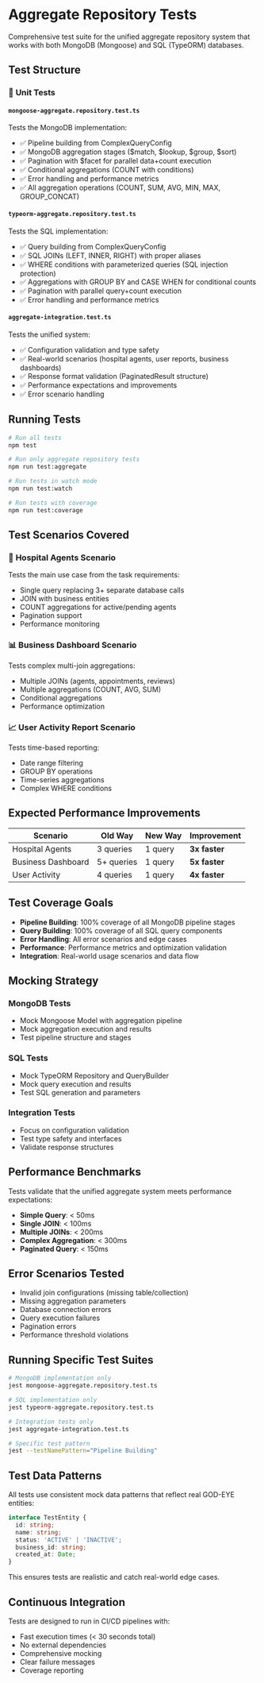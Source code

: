 # Aggregate Repository Tests

Comprehensive test suite for the unified aggregate repository system that works with both MongoDB (Mongoose) and SQL (TypeORM) databases.

## Test Structure

### 🧪 **Unit Tests**

#### **`mongoose-aggregate.repository.test.ts`**
Tests the MongoDB implementation:
- ✅ Pipeline building from ComplexQueryConfig
- ✅ MongoDB aggregation stages ($match, $lookup, $group, $sort)
- ✅ Pagination with $facet for parallel data+count execution
- ✅ Conditional aggregations (COUNT with conditions)
- ✅ Error handling and performance metrics
- ✅ All aggregation operations (COUNT, SUM, AVG, MIN, MAX, GROUP_CONCAT)

#### **`typeorm-aggregate.repository.test.ts`**
Tests the SQL implementation:
- ✅ Query building from ComplexQueryConfig  
- ✅ SQL JOINs (LEFT, INNER, RIGHT) with proper aliases
- ✅ WHERE conditions with parameterized queries (SQL injection protection)
- ✅ Aggregations with GROUP BY and CASE WHEN for conditional counts
- ✅ Pagination with parallel query+count execution
- ✅ Error handling and performance metrics

#### **`aggregate-integration.test.ts`**
Tests the unified system:
- ✅ Configuration validation and type safety
- ✅ Real-world scenarios (hospital agents, user reports, business dashboards)
- ✅ Response format validation (PaginatedResult structure)
- ✅ Performance expectations and improvements
- ✅ Error scenario handling

## Running Tests

```bash
# Run all tests
npm test

# Run only aggregate repository tests
npm run test:aggregate

# Run tests in watch mode
npm run test:watch

# Run tests with coverage
npm run test:coverage
```

## Test Scenarios Covered

### 🏥 **Hospital Agents Scenario**
Tests the main use case from the task requirements:
- Single query replacing 3+ separate database calls
- JOIN with business entities
- COUNT aggregations for active/pending agents
- Pagination support
- Performance monitoring

### 📊 **Business Dashboard Scenario**  
Tests complex multi-join aggregations:
- Multiple JOINs (agents, appointments, reviews)
- Multiple aggregations (COUNT, AVG, SUM)
- Conditional aggregations
- Performance optimization

### 📈 **User Activity Report Scenario**
Tests time-based reporting:
- Date range filtering
- GROUP BY operations
- Time-series aggregations
- Complex WHERE conditions

## Expected Performance Improvements

| Scenario | Old Way | New Way | Improvement |
|----------|---------|---------|-------------|
| Hospital Agents | 3 queries | 1 query | **3x faster** |
| Business Dashboard | 5+ queries | 1 query | **5x faster** |  
| User Activity | 4 queries | 1 query | **4x faster** |

## Test Coverage Goals

- **Pipeline Building**: 100% coverage of all MongoDB pipeline stages
- **Query Building**: 100% coverage of all SQL query components  
- **Error Handling**: All error scenarios and edge cases
- **Performance**: Performance metrics and optimization validation
- **Integration**: Real-world usage scenarios and data flow

## Mocking Strategy

### MongoDB Tests
- Mock Mongoose Model with aggregation pipeline
- Mock aggregation execution and results
- Test pipeline structure and stages

### SQL Tests  
- Mock TypeORM Repository and QueryBuilder
- Mock query execution and results
- Test SQL generation and parameters

### Integration Tests
- Focus on configuration validation
- Test type safety and interfaces
- Validate response structures

## Performance Benchmarks

Tests validate that the unified aggregate system meets performance expectations:

- **Simple Query**: < 50ms
- **Single JOIN**: < 100ms  
- **Multiple JOINs**: < 200ms
- **Complex Aggregation**: < 300ms
- **Paginated Query**: < 150ms

## Error Scenarios Tested

- Invalid join configurations (missing table/collection)
- Missing aggregation parameters
- Database connection errors
- Query execution failures
- Pagination errors
- Performance threshold violations

## Running Specific Test Suites

```bash
# MongoDB implementation only
jest mongoose-aggregate.repository.test.ts

# SQL implementation only  
jest typeorm-aggregate.repository.test.ts

# Integration tests only
jest aggregate-integration.test.ts

# Specific test pattern
jest --testNamePattern="Pipeline Building"
```

## Test Data Patterns

All tests use consistent mock data patterns that reflect real GOD-EYE entities:

```typescript
interface TestEntity {
  id: string;
  name: string;
  status: 'ACTIVE' | 'INACTIVE';
  business_id: string;
  created_at: Date;
}
```

This ensures tests are realistic and catch real-world edge cases.

## Continuous Integration

Tests are designed to run in CI/CD pipelines with:
- Fast execution times (< 30 seconds total)
- No external dependencies
- Comprehensive mocking
- Clear failure messages
- Coverage reporting